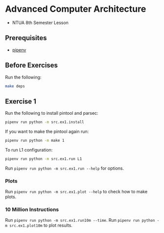 # Advanced Computer Architecture
* NTUA 8th Semester Lesson

## Prerequisites
* [pipenv](https://pypi.org/project/pipenv/)

## Before Exercises
Run the following:
```bash
make deps
```

## Exercise 1
Run the following to install pintool and parsec:
```bash
pipenv run python -m src.ex1.install
```
If you want to make the pintool again run:
```bash
pipenv run python -m make 1
```
To run L1 configuration:
```bash
pipenv run python -m src.ex1.run L1
```
Run `pipenv run python -m src.ex1.run --help` for options.

### Plots
Run `pipenv run python -m src.ex1.plot --help` to check how to make plots.

### 10 Million Instructions
Run `pipenv run python -m src.ex1.run10m --time`.
Run `pipenv run python -m src.ex1.plot10m` to plot results.
